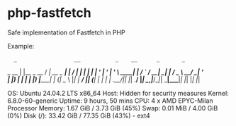# php-fastfetch
Safe implementation of Fastfetch in PHP

Example:


      _                  __           _    __      _       _
 _ __ | |__  _ __        / _| __ _ ___| |_ / _| ___| |_ ___| |__
| '_ \| '_ \| '_ \ _____| |_ / _` / __| __| |_ / _ \ __/ __| '_ \
| |_) | | | | |_) |_____|  _| (_| \__ \ |_|  _|  __/ || (__| | | |
| .__/|_| |_| .__/      |_|  \__,_|___/\__|_|  \___|\__\___|_| |_|
|_|         |_|

OS:          Ubuntu 24.04.2 LTS x86_64
Host:        Hidden for security measures
Kernel:      6.8.0-60-generic
Uptime:      9 hours, 50 mins
CPU:         4 x AMD EPYC-Milan Processor
Memory:      1.67 GiB / 3.73 GiB (45%)
Swap:        0.01 MiB / 4.00 GiB (0%)
Disk (/):    33.42 GiB / 77.35 GiB (43%) - ext4
